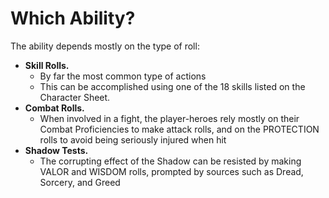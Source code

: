 # Which Ability?

The ability depends mostly on the type of roll:
- **Skill Rolls.**
	- By far the most common type of actions
	- This can be accomplished using one of the 18 skills listed on the Character Sheet.
- **Combat Rolls.**
	- When involved in a fight, the player-heroes rely mostly on their Combat Proficiencies to make attack rolls, and on the PROTECTION rolls to avoid being seriously injured when hit
- **Shadow Tests.**
	- The corrupting effect of the Shadow can be resisted by making VALOR and WISDOM rolls, prompted by sources such as Dread, Sorcery, and Greed